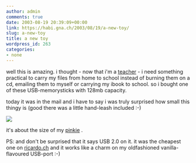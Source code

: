 ```yaml
---
author: admin
comments: true
date: 2003-08-19 20:39:09+00:00
link: https://habi.gna.ch/2003/08/19/a-new-toy/
slug: a-new-toy
title: a new toy
wordpress_id: 263
categories:
- none
---
```


well this is amazing.
i thought - now that i'm a [teacher](http://habi.bild.li/1063/view.html) - i need something practical to carry my files from home to school instead of burning them on a cd, emailing them to myself or carrying my ibook to school.
so i bought one of these USB-memorysticks with 128mb capacity.

today it was in the mail and i have to say i was truly surprised how small this thingy is (good there was a little hand-leash included :-)

![](https://habi.gna.ch/blog/images/stick.jpg)

it's about the size of my [pinkie](http://dict.leo.org/?p=5qvU.&search=pinkie) .

PS: and don't be surprised that it says USB 2.0 on it. it was the cheapest one on [ricardo.ch](http://ricardo.ch/) and it works like a charm on my oldfashioned vanilla-flavoured USB-port :-)

